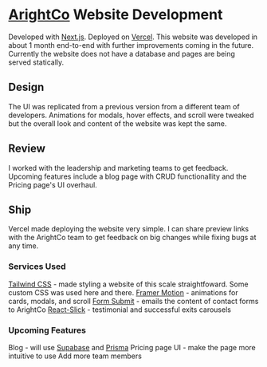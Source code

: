 # [ArightCo](https://www.arightco.com) Website Development

Developed with [Next.js](https://nextjs.org/). Deployed on [Vercel](https://vercel.com/). This website was developed in about 1 month end-to-end with further improvements coming in the future. Currently the website does not have a database and pages are being served statically. 

## Design

The UI was replicated from a previous version from a different team of developers. Animations for modals, hover effects, and scroll were tweaked but the overall look and content of the website was kept the same.

## Review

I worked with the leadership and marketing teams to get feedback. Upcoming features include a blog page with CRUD functionallity and the Pricing page's UI overhaul.

## Ship

Vercel made deploying the website very simple. I can share preview links with the ArightCo team to get feedback on big changes while fixing bugs at any time.

### Services Used

[Tailwind CSS](https://tailwindcss.com/) - made styling a website of this scale straightfoward. Some custom CSS was used here and there.
[Framer Motion](https://www.framer.com/motion/) - animations for cards, modals, and scroll
[Form Submit](https://formsubmit.co/) - emails the content of contact forms to ArightCo
[React-Slick](https://react-slick.neostack.com/) - testimonial and successful exits carousels

### Upcoming Features

Blog - will use [Supabase](https://supabase.com/) and [Prisma](https://www.prisma.io/)
Pricing page UI - make the page more intuitive to use
Add more team members


